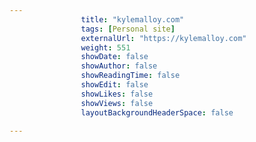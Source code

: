 ---
                title: "kylemalloy.com"
                tags: [Personal site]
                externalUrl: "https://kylemalloy.com"
                weight: 551
                showDate: false
                showAuthor: false
                showReadingTime: false
                showEdit: false
                showLikes: false
                showViews: false
                layoutBackgroundHeaderSpace: false
                ---
